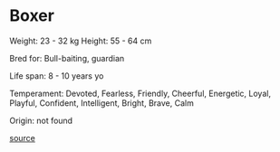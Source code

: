 # Boxer

Weight: 23 - 32 kg
Height: 55 - 64 cm

Bred for: Bull-baiting, guardian

Life span: 8 - 10 years yo

Temperament: Devoted, Fearless, Friendly, Cheerful, Energetic, Loyal, Playful, Confident, Intelligent, Bright, Brave, Calm

Origin: not found

[source](https://api.thedogapi.com/v1/breeds/55)
